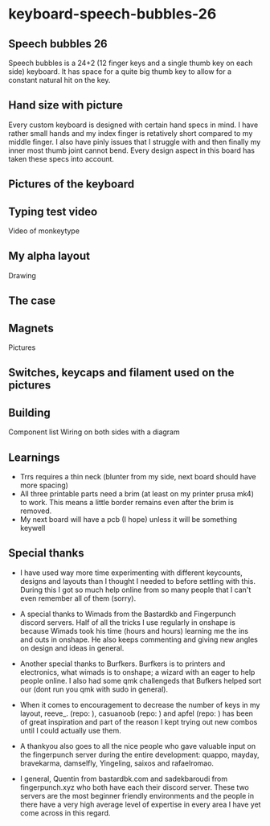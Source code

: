 # keyboard-speech-bubbles-26

## Speech bubbles 26
Speech bubbles is a 24+2 (12 finger keys and a single thumb key on each side) keyboard. It has space for a quite big thumb key to allow for a constant natural hit on the key.

## Hand size with picture
Every custom keyboard is designed with certain hand specs in mind. I have rather small hands and my index finger is retatively short compared to my middle finger. I also have pinly issues that I struggle with and then finally my inner most thumb joint cannot bend. Every design aspect in this board has taken these specs into account.

## Pictures of the keyboard


## Typing test video
Video of monkeytype

## My alpha layout
Drawing

## The case


## Magnets
Pictures

## Switches, keycaps and filament used on the pictures

## Building
Component list
Wiring on both sides with a diagram

## Learnings
- Trrs requires a thin neck (blunter from my side, next board should have more spacing)
- All three printable parts need a brim (at least on my printer prusa mk4) to work. This means a little border remains even after the brim is removed.
- My next board will have a pcb (I hope) unless it will be something keywell

## Special thanks
- I have used way more time experimenting with different keycounts, designs and layouts than I thought I needed to before settling with this. During this I got so much help online from so many people that I can't even remember all of them (sorry).
  
- A special thanks to Wimads from the Bastardkb and Fingerpunch discord servers. Half of all the tricks I use regularly in onshape is because Wimads took his time (hours and hours) learning me the ins and outs in onshape. He also keeps commenting and giving new angles on design and ideas in general.
- Another special thanks to Burfkers. Burfkers is to printers and electronics, what wimads is to onshape; a wizard with an eager to help people online. I also had some qmk challengeds that Bufkers helped sort our (dont run you qmk with sudo in general).
- When it comes to encouragement to decrease the number of keys in my layout, reeve_. (repo: ), casuanoob (repo: ) and apfel (repo: ) has been of great inspiration and part of the reason I kept trying out new combos until I could actually use them.
- A thankyou also goes to all the nice people who gave valuable input on the fingerpunch server during the entire development: quappo, mayday, bravekarma, damselfly, Yingeling, saixos and rafaelromao.
- I general, Quentin from bastardbk.com and sadekbaroudi from fingerpunch.xyz who both have each their discord server. These two servers are the most beginner friendly environments and the people in there have a very high average level of expertise in every area I have yet come across in this regard.
